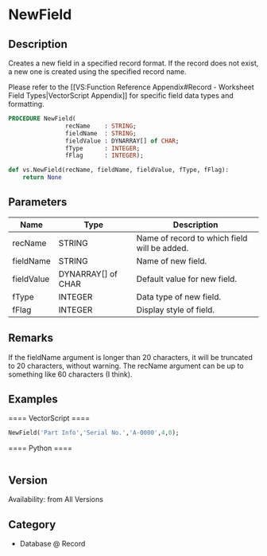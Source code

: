 # NewField

## Description
Creates a new field in a specified record format. If the record does not exist, a new one is created using the specified record name.

Please refer to the [[VS:Function Reference Appendix#Record - Worksheet Field Types|VectorScript Appendix]] for specific field data types and formatting.

```pascal
PROCEDURE NewField(
				recName    : STRING;
				fieldName  : STRING;
				fieldValue : DYNARRAY[] of CHAR;
				fType      : INTEGER;
				fFlag      : INTEGER);
```

```python
def vs.NewField(recName, fieldName, fieldValue, fType, fFlag):
    return None
```

## Parameters
|Name|Type|Description|
|---|---|---|
|recName|STRING|Name of record to which field will be added.|
|fieldName|STRING|Name of new field.|
|fieldValue|DYNARRAY[] of CHAR|Default value for new field.|
|fType|INTEGER|Data type of new field.|
|fFlag|INTEGER|Display style of field.|

## Remarks
If the fieldName argument is longer than 20 characters, it will be truncated to 20 characters, without warning. The recName argument can be up to something like 60 characters (I think).

## Examples
==== VectorScript ====
```pascal
NewField('Part Info','Serial No.','A-0000',4,0);
```
==== Python ====
```python

```

## Version
Availability: from All Versions

## Category
* Database @ Record

